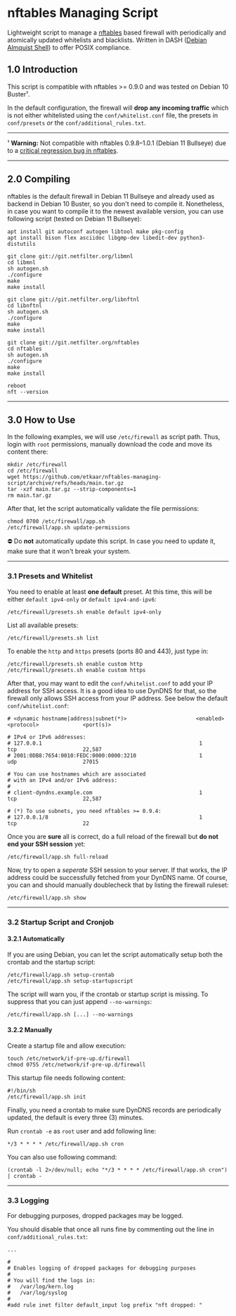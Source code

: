# nftables Managing Script

Lightweight script to manage a [nftables](https://en.wikipedia.org/wiki/Nftables) based firewall with periodically and atomically updated whitelists and blacklists. Written in DASH ([Debian Almquist Shell](https://wiki.archlinux.org/title/Dash)) to offer POSIX compliance.

## 1.0 Introduction

This script is compatible with nftables >= 0.9.0 and was tested on Debian 10 Buster¹.

In the default configuration, the firewall will **drop any incoming traffic** which is not either whitelisted using the `conf/whitelist.conf` file, the presets in `conf/presets` *or* the `conf/additional_rules.txt`.

---

¹ **Warning:** Not compatible with nftables 0.9.8–1.0.1 (Debian 11 Bullseye) due to a [critical regression bug in nftables](https://marc.info/?l=netfilter-devel&m=164132615421568&w=2).

---

## 2.0 Compiling

nftables is the default firewall in Debian 11 Bullseye and already used as backend in Debian 10 Buster, so you don't need to compile it. Nonetheless, in case you want to compile it to the newest available version, you can use following script (tested on Debian 11 Bullseye):

```
apt install git autoconf autogen libtool make pkg-config
apt install bison flex asciidoc libgmp-dev libedit-dev python3-distutils

git clone git://git.netfilter.org/libmnl
cd libmnl
sh autogen.sh
./configure
make
make install

git clone git://git.netfilter.org/libnftnl
cd libnftnl
sh autogen.sh
./configure
make
make install

git clone git://git.netfilter.org/nftables
cd nftables
sh autogen.sh
./configure
make
make install

reboot
nft --version
```

---

## 3.0 How to Use

In the following examples, we will use `/etc/firewall` as script path. Thus, login with `root` permissions, manually download the code and move its content there:

```
mkdir /etc/firewall
cd /etc/firewall
wget https://github.com/etkaar/nftables-managing-script/archive/refs/heads/main.tar.gz
tar -xzf main.tar.gz --strip-components=1
rm main.tar.gz
```

After that, let the script automatically validate the file permissions:

```
chmod 0700 /etc/firewall/app.sh
/etc/firewall/app.sh update-permissions
```

⛔️ Do **not** automatically update this script. In case you need to update it, make sure that it won't break your system.

---

### 3.1 Presets and Whitelist

You need to enable at least **one default** preset. At this time, this will be either `default ipv4-only` or `default ipv4-and-ipv6`:

```
/etc/firewall/presets.sh enable default ipv4-only
```

List all available presets:

```
/etc/firewall/presets.sh list
```

To enable the `http` and `https` presets (ports 80 and 443), just type in:

```
/etc/firewall/presets.sh enable custom http
/etc/firewall/presets.sh enable custom https
```

After that, you may want to edit the `conf/whitelist.conf` to add your IP address for SSH access. It is a good idea to use DynDNS for that, so the firewall only allows SSH access from your IP address. See below the default `conf/whitelist.conf`:

```
# <dynamic hostname|address|subnet(*)>                      <enabled>           <protocol>              <port(s)>

# IPv4 or IPv6 addresses:
# 127.0.0.1                                                  1                   tcp                     22,587
# 2001:0DB8:7654:0010:FEDC:0000:0000:3210                    1                   udp                     27015

# You can use hostnames which are associated
# with an IPv4 and/or IPv6 address:
#
# client-dyndns.example.com                                  1                   tcp                     22,587

# (*) To use subnets, you need nftables >= 0.9.4:
# 127.0.0.1/8                                                1                   tcp                     22
```

Once you are **sure** all is correct, do a full reload of the firewall but **do not end your SSH session** yet:

```
/etc/firewall/app.sh full-reload
```

Now, try to open a *seperate* SSH session to your server. If that works, the IP address could be successfully fetched from your DynDNS name. Of course, you can and should manually doublecheck that by listing the firewall ruleset:

```
/etc/firewall/app.sh show
```

---

### 3.2 Startup Script and Cronjob
#### 3.2.1 Automatically

If you are using Debian, you can let the script automatically setup both the crontab and the startup script:

```
/etc/firewall/app.sh setup-crontab
/etc/firewall/app.sh setup-startupscript
```

The script will warn you, if the crontab or startup script is missing. To suppress that you can just append `--no-warnings`:

```
/etc/firewall/app.sh [...] --no-warnings
```

#### 3.2.2 Manually

Create a startup file and allow execution:

```
touch /etc/network/if-pre-up.d/firewall
chmod 0755 /etc/network/if-pre-up.d/firewall
```

This startup file needs following content:

```
#!/bin/sh
/etc/firewall/app.sh init
```

Finally, you need a crontab to make sure DynDNS records are periodically updated, the default is every three (3) minutes.

Run `crontab -e` as `root` user and add following line:

```
*/3 * * * * /etc/firewall/app.sh cron
```

You can also use following command:

```
(crontab -l 2>/dev/null; echo "*/3 * * * * /etc/firewall/app.sh cron") | crontab -
```

---

### 3.3 Logging

For debugging purposes, dropped packages may be logged.

You should disable that once all runs fine by commenting out the line in `conf/additional_rules.txt`:

```
...

#
# Enables logging of dropped packages for debugging purposes
#
# You will find the logs in:
#   /var/log/kern.log
#   /var/log/syslog
#
#add rule inet filter default_input log prefix "nft dropped: "
```
